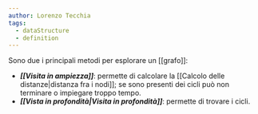 ```yaml
---
author: Lorenzo Tecchia
tags:
  - dataStructure
  - definition
---
```

Sono due i principali metodi per esplorare un [[grafo]]:
- ***[[Visita in ampiezza]]***: permette di calcolare la [[Calcolo delle distanze|distanza fra i nodi]]; se sono presenti dei cicli può non terminare o impiegare troppo tempo.    
- ***[[Vista in profondità|Visita in profondità]]***: permette di trovare i cicli.